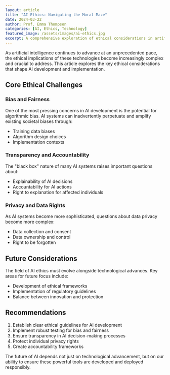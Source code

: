 ```yaml
---
layout: article
title: "AI Ethics: Navigating the Moral Maze"
date: 2024-03-22
author: Prof. Emma Thompson
categories: [AI, Ethics, Technology]
featured_image: /assets/images/ai-ethics.jpg
excerpt: A comprehensive exploration of ethical considerations in artificial intelligence development and deployment.
---
```


As artificial intelligence continues to advance at an unprecedented pace, the ethical implications of these technologies become increasingly complex and crucial to address. This article explores the key ethical considerations that shape AI development and implementation.

## Core Ethical Challenges

### Bias and Fairness
One of the most pressing concerns in AI development is the potential for algorithmic bias. AI systems can inadvertently perpetuate and amplify existing societal biases through:
- Training data biases
- Algorithm design choices
- Implementation contexts

### Transparency and Accountability
The "black box" nature of many AI systems raises important questions about:
- Explainability of AI decisions
- Accountability for AI actions
- Right to explanation for affected individuals

### Privacy and Data Rights
As AI systems become more sophisticated, questions about data privacy become more complex:
- Data collection and consent
- Data ownership and control
- Right to be forgotten

## Future Considerations

The field of AI ethics must evolve alongside technological advances. Key areas for future focus include:
- Development of ethical frameworks
- Implementation of regulatory guidelines
- Balance between innovation and protection

## Recommendations

1. Establish clear ethical guidelines for AI development
2. Implement robust testing for bias and fairness
3. Ensure transparency in AI decision-making processes
4. Protect individual privacy rights
5. Create accountability frameworks

The future of AI depends not just on technological advancement, but on our ability to ensure these powerful tools are developed and deployed responsibly. 